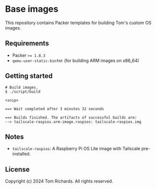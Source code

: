 # Base images

This repository contains Packer templates for building Tom's custom OS images.

## Requirements

 - Packer `>= 1.8.3`
 - `qemu-user-static-binfmt` (for building ARM images on x86_64)

## Getting started

```sh-session
# Build images.
$ ./script/build

<snip>

==> Wait completed after 3 minutes 32 seconds

==> Builds finished. The artifacts of successful builds are:
--> tailscale-raspios.arm-image.raspios: tailscale-raspios.img
```

## Notes

 - `tailscale-raspios`: A Raspberry Pi OS Lite image with Tailscale pre-installed.

## License

Copyright (c) 2024 Tom Richards. All rights reserved.
